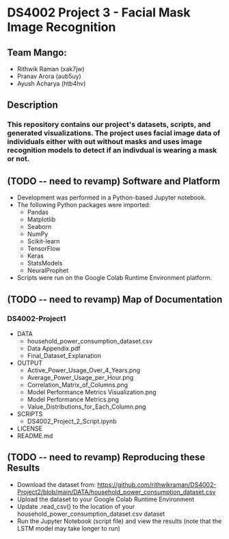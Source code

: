 # DS4002 Project 3 - Facial Mask Image Recognition

## Team Mango:
* Rithwik Raman (xak7jw)
* Pranav Arora (aub5uy)
* Ayush Acharya (htb4hv)

## Description
### This repository contains our project's datasets, scripts, and generated visualizations. The project uses facial image data of individuals either with out without masks and uses image recognition models to detect if an indivdual is wearing a mask or not. 


## (TODO -- need to revamp) Software and Platform
* Development was performed in a Python-based Jupyter notebook.
* The following Python packages were imported:
  * Pandas
  * Matplotlib
  * Seaborn
  * NumPy
  * Scikit-learn
  * TensorFlow
  * Keras
  * StatsModels
  * NeuralProphet
* Scripts were run on the Google Colab Runtime Environment platform.

## (TODO -- need to revamp) Map of Documentation
### DS4002-Project1
* DATA
  * household_power_consumption_dataset.csv
  * Data Appendix.pdf
  * Final_Dataset_Explanation
* OUTPUT
  * Active_Power_Usage_Over_4_Years.png
  * Average_Power_Usage_per_Hour.png
  * Correlation_Matrix_of_Columns.png
  * Model Performance Metrics Visualization.png
  * Model Performance Metrics.png
  * Value_Distributions_for_Each_Column.png
* SCRIPTS
  * DS4002_Project_2_Script.ipynb
* LICENSE
* README.md

## (TODO -- need to revamp) Reproducing these Results
* Download the dataset from: https://github.com/rithwikraman/DS4002-Project2/blob/main/DATA/household_power_consumption_dataset.csv
* Upload the dataset to your Google Colab Runtime Environment
* Update .read_csv() to the location of your household_power_consumption_dataset.csv dataset
* Run the Jupyter Notebook (script file) and view the results (note that the LSTM model may take longer to run) 


